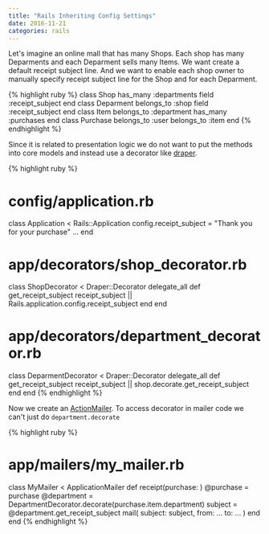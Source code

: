 ```yaml
---
title: "Rails Inheriting Config Settings"
date: 2016-11-21
categories: rails
---
```


Let's imagine an online mall that has many Shops.  Each shop has many Deparments and each Deparment sells many Items.  We want create a default receipt subject line.  And we want to enable each shop owner to manually specify receipt subject line for the Shop and for each Deparment.  

{% highlight ruby %}
class Shop
  has_many :departments
  field :receipt_subject
end
class Deparment
  belongs_to :shop
  field :receipt_subject
end
class Item
  belongs_to :department
  has_many :purchases
end
class Purchase
  belongs_to :user
  belongs_to :item
end
{% endhighlight %}

Since it is related to presentation logic we do not want to put the methods into core models and instead use a decorator like [draper](https://github.com/drapergem/draper).  

{% highlight ruby %}
# config/application.rb
class Application < Rails::Application
  config.receipt_subject = "Thank you for your purchase"
  ...
end
# app/decorators/shop_decorator.rb
class ShopDecorator < Draper::Decorator
  delegate_all
  def get_receipt_subject
    receipt_subject || Rails.application.config.receipt_subject
  end
end
# app/decorators/department_decorator.rb
class DeparmentDecorator < Draper::Decorator
  delegate_all
  def get_receipt_subject
    receipt_subject || shop.decorate.get_receipt_subject
  end
end
{% endhighlight %}

Now we create an [ActionMailer](http://guides.rubyonrails.org/action_mailer_basics.html).  To access decorator in mailer code we can't just do `department.decorate`

{% highlight ruby %}
# app/mailers/my_mailer.rb
class MyMailer < ApplicationMailer
  def receipt(purchase: )
    @purchase = purchase
    @department = DepartmentDecorator.decorate(purchase.item.department)
    subject = @department.get_receipt_subject
    mail(
      subject: subject,
      from: ...
      to: ...
    )
  end
end
{% endhighlight %}
